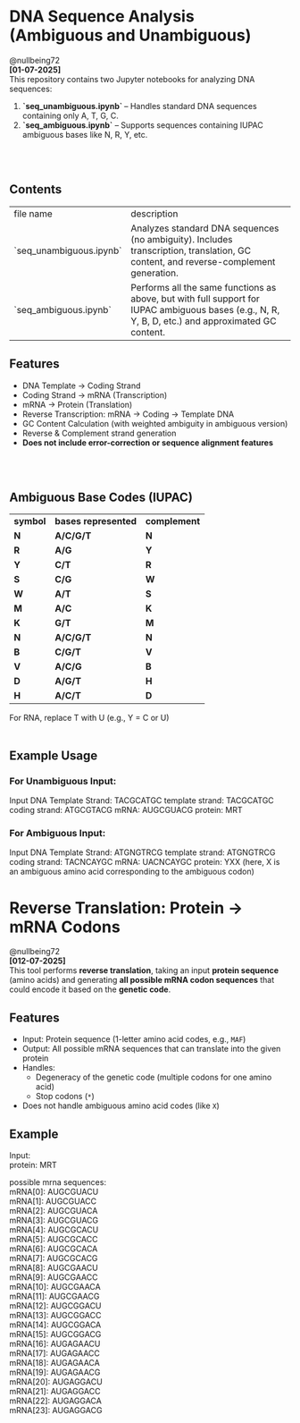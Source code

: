 # DNA Sequence Analysis (Ambiguous and Unambiguous)
@nullbeing72<br>
<b>[01-07-2025]</b><br>
This repository contains two Jupyter notebooks for analyzing DNA sequences:

<ol>
  <li> <b> `seq_unambiguous.ipynb` </b> – Handles standard DNA sequences containing only A, T, G, C. </li>
  <li> <b> `seq_ambiguous.ipynb`</b> – Supports sequences containing IUPAC ambiguous bases like N, R, Y, etc. </li>
</ol>

<br>
<br>

## Contents
<table>
  <tr>
    <td> file name </td>
    <td> description </td>
  </tr>
  <tr>
    <td> `seq_unambiguous.ipynb` </td>
    <td> Analyzes standard DNA sequences (no ambiguity). Includes transcription, translation, GC content, and reverse-complement generation. </td>
  </tr>
  <tr>
    <td> `seq_ambiguous.ipynb` </td>
    <td> Performs all the same functions as above, but with full support for IUPAC ambiguous bases (e.g., N, R, Y, B, D, etc.) and approximated GC content. </td>
  </tr>
</table>

## Features
- DNA Template → Coding Strand
- Coding Strand → mRNA (Transcription)
- mRNA → Protein (Translation)
- Reverse Transcription: mRNA → Coding → Template DNA
- GC Content Calculation (with weighted ambiguity in ambiguous version)
- Reverse & Complement strand generation
- <b>Does not include error-correction or sequence alignment features</b>

<br>
</br>

## Ambiguous Base Codes (IUPAC)
<table>
  <tr>
    <td><b> symbol </b></td>
    <td><b> bases represented </b></td>
    <td><b> complement </b></td>
  </tr>
  <tr>
    <td><b> N </b></td>
    <td><b> A/C/G/T </b></td>
    <td><b> N </b></td>
  </tr>  
  <tr>
    <td><b> R </b></td>
    <td><b> A/G </b></td>
    <td><b> Y </b></td>
  </tr>
  
  <tr>
    <td><b> Y </b></td>
    <td><b> C/T </b></td>
    <td><b> R </b></td>
  </tr>
  <tr>
    <td><b> S </b></td>
    <td><b> C/G </b></td>
    <td><b> W </b></td>
  </tr>
  <tr>
    <td><b> W </b></td>
    <td><b> A/T </b></td>
    <td><b> S </b></td>
  </tr>
  <tr>
    <td><b> M </b></td>
    <td><b> A/C </b></td>
    <td><b> K </b></td>
  </tr>
  <tr>
    <td><b> K </b></td>
    <td><b> G/T </b></td>
    <td><b> M </b></td>
  </tr>
  <tr>
    <td><b> N </b></td>
    <td><b> A/C/G/T </b></td>
    <td><b> N </b></td>
  </tr>
  <tr>
    <td><b> B </b></td>
    <td><b> C/G/T </b></td>
    <td><b> V </b></td>
  </tr>
    <tr>
    <td><b> V </b></td>
    <td><b> A/C/G </b></td>
    <td><b> B </b></td>
  </tr>
  <tr>
    <td><b> D </b></td>
    <td><b> A/G/T </b></td>
    <td><b> H </b></td>
  </tr>
  <tr>
    <td><b> H </b></td>
    <td><b> A/C/T </b></td>
    <td><b> D </b></td>
  </tr>
</table>
For RNA, replace T with U (e.g., Y = C or U)

<br>
<br>

## Example Usage

### For Unambiguous Input:
Input DNA Template Strand: TACGCATGC
template strand:  TACGCATGC
coding strand:  ATGCGTACG
mRNA:  AUGCGUACG
protein:  MRT

### For Ambiguous Input:
Input DNA Template Strand: ATGNGTRCG 
template strand:  ATGNGTRCG
coding strand:  TACNCAYGC
mRNA:  UACNCAYGC
protein:  YXX (here, X is an ambiguous amino acid corresponding to the ambiguous codon)



# Reverse Translation: Protein → mRNA Codons
@nullbeing72<br>
<b>[012-07-2025]</b><br>
This tool performs **reverse translation**, taking an input **protein sequence** (amino acids) and generating **all possible mRNA codon sequences** that could encode it based on the **genetic code**.

## Features

- Input: Protein sequence (1-letter amino acid codes, e.g., `MAF`)
- Output: All possible mRNA sequences that can translate into the given protein
- Handles:
  - Degeneracy of the genetic code (multiple codons for one amino acid)
  - Stop codons (`*`)
- Does not handle ambiguous amino acid codes (like `X`)

## Example
Input: <br>
protein:  MRT <br>

possible mrna sequences:<br>
mRNA[0]:  AUGCGUACU<br>
mRNA[1]:  AUGCGUACC<br>
mRNA[2]:  AUGCGUACA<br>
mRNA[3]:  AUGCGUACG<br>
mRNA[4]:  AUGCGCACU<br>
mRNA[5]:  AUGCGCACC<br>
mRNA[6]:  AUGCGCACA<br>
mRNA[7]:  AUGCGCACG<br>
mRNA[8]:  AUGCGAACU<br>
mRNA[9]:  AUGCGAACC<br>
mRNA[10]:  AUGCGAACA<br>
mRNA[11]:  AUGCGAACG<br>
mRNA[12]:  AUGCGGACU<br>
mRNA[13]:  AUGCGGACC<br>
mRNA[14]:  AUGCGGACA<br>
mRNA[15]:  AUGCGGACG<br>
mRNA[16]:  AUGAGAACU<br>
mRNA[17]:  AUGAGAACC<br>
mRNA[18]:  AUGAGAACA<br>
mRNA[19]:  AUGAGAACG<br>
mRNA[20]:  AUGAGGACU<br>
mRNA[21]:  AUGAGGACC<br>
mRNA[22]:  AUGAGGACA<br>
mRNA[23]:  AUGAGGACG<br>
